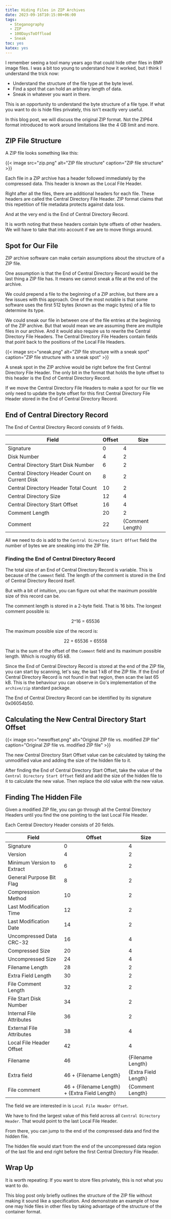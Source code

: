 ```yaml
---
title: Hiding Files in ZIP Archives
date: 2023-09-16T10:15:00+06:00
tags:
  - Steganography
  - ZIP
  - 100DaysToOffload
  - Sneak
toc: yes
katex: yes
---
```


I remember seeing a tool many years ago that could hide other files in BMP image files. I was a bit too young to understand how it worked, but I think I understand the trick now:

- Understand the structure of the file type at the byte level.
- Find a spot that can hold an arbitrary length of data.
- Sneak in whatever you want in there.

This is an opportunity to understand the byte structure of a file type. If what you want to do is hide files privately, this isn't exactly very useful.

In this blog post, we will discuss the original ZIP format. Not the ZIP64 format introduced to work around limitations like the 4 GB limit and more.

## ZIP File Structure

A ZIP file looks something like this:

{{< image src="zip.png" alt="ZIP file structure" caption="ZIP file structure" >}}

Each file in a ZIP archive has a header followed immediately by the compressed data. This header is known as the Local File Header.

Right after all the files, there are additional headers for each file. These headers are called the Central Directory File Header. ZIP format claims that this repetition of file metadata protects against data loss.

And at the very end is the End of Central Directory Record.

It is worth noting that these headers contain byte offsets of other headers. We will have to take that into account if we are to move things around.

## Spot for Our File

ZIP archive software can make certain assumptions about the structure of a ZIP file.

One assumption is that the End of Central Directory Record would be the last thing a ZIP file has. It means we cannot sneak a file at the end of the archive.

We could prepend a file to the beginning of a ZIP archive, but there are a few issues with this approach. One of the most notable is that some software uses the first 512 bytes (known as the magic bytes) of a file to determine its type.

We could sneak our file in between one of the file entries at the beginning of the ZIP archive. But that would mean we are assuming there are multiple files in our archive. And it would also require us to rewrite the Central Directory File Headers. The Central Directory File Headers contain fields that point back to the positions of the Local File Headers.

{{< image src="sneak.png" alt="ZIP file structure with a sneak spot" caption="ZIP file structure with a sneak spot" >}}

A sneak spot in the ZIP archive would be right before the first Central Directory File Header. The only bit in the format that holds the byte offset to this header is the End of Central Directory Record.

If we move the Central Directory File Headers to make a spot for our file we only need to update the byte offset for this first Central Directory File Header stored in the End of Central Directory Record.

## End of Central Directory Record

The End of Central Directory Record consists of 9 fields.

| Field | Offset | Size |
| --- | --- | --- |
| Signature | 0 | 4 |
| Disk Number | 4 | 2 |
| Central Directory Start Disk Number | 6 | 2 |
| Central Directory Header Count on Current Disk | 8 | 2 |
| Central Directory Header Total Count | 10 | 2 |
| Central Directory Size | 12 | 4 |
| Central Directory Start Offset | 16 | 4 |
| Comment Length | 20 | 2 |
| Comment | 22 | {Comment Length} |

All we need to do is add to the `Central Directory Start Offset` field the number of bytes we are sneaking into the ZIP file.

### Finding the End of Central Directory Record

The total size of an End of Central Directory Record is variable. This is because of the `Comment` field. The length of the comment is stored in the End of Central Directory Record itself.

But with a bit of intuition, you can figure out what the maximum possible size of this record can be.

The comment length is stored in a 2-byte field. That is 16 bits. The longest comment possible is:

<center><span class="math -block">2^16 = 65536</span></center>

The maximum possible size of the record is:

<center><span class="math -block">22 + 65536 = 65558</span></center>

That is the sum of the offset of the `Comment` field and its maximum possible length. Which is roughly 65 kB.

Since the End of Central Directory Record is stored at the end of the ZIP file, you can start by scanning, let's say, the last 1 kB of the ZIP file. If the End of Central Directory Record is not found in that region, then scan the last 65 kB. This is the behaviour you can observe in Go's implementation of the `archive/zip` standard package.

The End of Central Directory Record can be identified by its signature 0x06054b50.

## Calculating the New Central Directory Start Offset

{{< image src="newoffset.png" alt="Original ZIP file vs. modified ZIP file" caption="Original ZIP file vs. modified ZIP file" >}}

The new Central Directory Start Offset value can be calculated by taking the unmodified value and adding the size of the hidden file to it.

After finding the End of Central Directory Start Offset, take the value of the `Central Directory Start Offset` field and add the size of the hidden file to it to calculate the new value. Then replace the old value with the new value.

## Finding The Hidden File

Given a modified ZIP file, you can go through all the Central Directory Headers until you find the one pointing to the last Local File Header.

Each Central Directory Header consists of 20 fields.

| Field | Offset | Size |
| --- | --- | --- |
| Signature | 0 | 4 |
| Version | 4 | 2 |
| Minimum Version to Extract | 6 | 2 |
| General Purpose Bit Flag | 8 | 2 |
| Compression Method | 10 | 2 |
| Last Modification Time | 12 | 2 |
| Last Modification Date | 14 | 2 |
| Uncompressed Data CRC-32 | 16 | 4 |
| Compressed Size | 20 | 4 |
| Uncompressed Size | 24 | 4 |
| Filename Length | 28 | 2 |
| Extra Field Length | 30 | 2 |
| File Comment Length | 32 | 2 |
| File Start Disk Number | 34 | 2 |
| Internal File Attributes | 36 | 2 |
| External File Attributes | 38 | 4 |
| Local File Header Offset | 42 | 4 |
| Filename | 46| {Filename Length} |
| Extra field | 46 + {Filename Length} | {Extra Field Length} |
| File comment | 46 + {Filename Length} + {Extra Field Length} | {Comment Length} |

The field we are interested in is `Local File Header Offset`.

We have to find the largest value of this field across all `Central Directory Header`. That would point to the last Local File Header.

From there, you can jump to the end of the compressed data and find the hidden file.

The hidden file would start from the end of the uncompressed data region of the last file and end right before the first Central Directory File Header.

## Wrap Up

It is worth repeating: If you want to store files privately, this is not what you want to do.

This blog post only briefly outlines the structure of the ZIP file without making it sound like a specification. And demonstrate an example of how one may hide files in other files by taking advantage of the structure of the container format.
